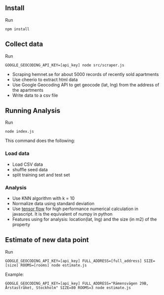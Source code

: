 ## Install

Run

```
npm install
```

## Collect data

Run

```
GOOGLE_GEOCODING_API_KEY=[api_key] node src/scraper.js
```

* Scraping hemnet.se for about 5000 records of recently sold apartments
* Use cheerio to extract html data
* Use Google Geocoding API to get geocode (lat, lng) from the address of the apartments
* Write data to a csv file

## Running Analysis

Run

```
node index.js
```

This command does the following:

### Load data

* Load CSV data
* shuffle seed data
* split training set and test set

### Analysis

* Use KNN algorithm with k = 10
* Normalize data using standard deviation
* Use [tensor flow](https://www.tensorflow.org/) for high performance numerical calculation in javascript. It is the equivalent of numpy in python
* Features using for analysis: location(lat, lng) and the size (in m2) of the property

## Estimate of new data point

Run

```
GOOGLE_GEOCODING_API_KEY=[api_key] FULL_ADDRESS=[full_address] SIZE=[size] ROOMS=[rooms] node estimate.js
```

Example:

```
GOOGLE_GEOCODING_API_KEY=[api_key] FULL_ADDRESS="Rämensvägen 29B, Årstastråket, Stockholm" SIZE=80 ROOMS=3 node estimate.js
```
